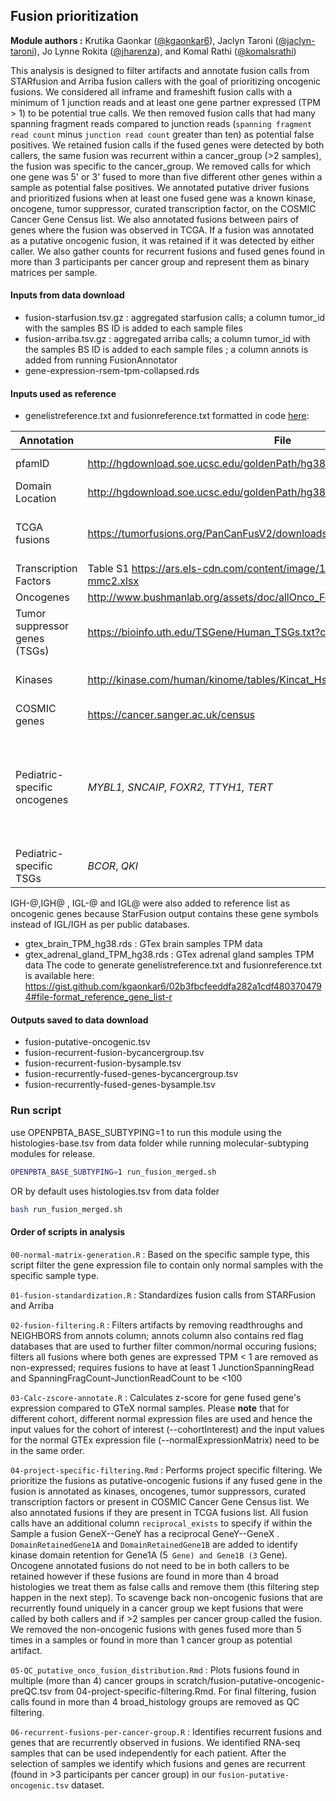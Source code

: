 ## Fusion prioritization

**Module authors :** Krutika Gaonkar ([@kgaonkar6](https://github.com/kgaonkar6)), Jaclyn Taroni ([@jaclyn-taroni](https://github.com/jaclyn-taroni)), Jo Lynne Rokita ([@jharenza](https://github.com/jharenza)), and Komal Rathi ([@komalsrathi](https://github.com/komalsrathi))


This analysis is designed to filter artifacts and annotate fusion calls from STARfusion and Arriba fusion callers with the goal of prioritizing oncogenic fusions. 
We considered all inframe and frameshift fusion calls with a minimum of 1 junction reads and at least one gene partner expressed (TPM > 1) to be potential true calls. 
We then removed fusion calls that had many spanning fragment reads compared to junction reads (`spanning fragment read count` minus `junction read count` greater than ten) as potential false positives. 
We retained fusion calls if the fused genes were detected by both callers, the same fusion was recurrent within a cancer_group (>2 samples), the fusion was specific to the cancer_group. 
We removed calls for which one gene was 5' or 3' fused to more than five different other genes within a sample as potential false positives. 
We annotated putative driver fusions and prioritized fusions when at least one fused gene was a known kinase, oncogene, tumor suppressor, curated transcription factor, on the COSMIC Cancer Gene Census list.
We also annotated fusions between pairs of genes where the fusion was observed in TCGA.
If a fusion was annotated as a putative oncogenic fusion, it was retained if it was detected by either caller.
We also gather counts for recurrent fusions and fused genes found in more than 3 participants per cancer group and represent them as binary matrices per sample.

#### Inputs from data download
* fusion-starfusion.tsv.gz : aggregated starfusion calls; a column tumor_id with the samples BS ID is added to each sample files
* fusion-arriba.tsv.gz : aggregated arriba calls; a column tumor_id with the samples BS ID is added to each sample files ; a column annots is added from running FusionAnnotator
* gene-expression-rsem-tpm-collapsed.rds

#### Inputs used as reference
* genelistreference.txt and fusionreference.txt formatted in code [here](https://gist.github.com/kgaonkar6/02b3fbcfeeddfa282a1cdf4803704794): 

Annotation | File | Source  
------ | ---------- | --------- 
| pfamID                        | http://hgdownload.soe.ucsc.edu/goldenPath/hg38/database/pfamDesc.txt.gz     | UCSC pfamID Description database |
| Domain Location               | http://hgdownload.soe.ucsc.edu/goldenPath/hg38/database/ucscGenePfam.txt.gz | UCSC pfamID Description database |
| TCGA fusions                  | https://tumorfusions.org/PanCanFusV2/downloads/pancanfus.txt.gz             | TumorFusions: an integrative   resource for cancer-associated transcript fusions PMID: 29099951  |
| Transcription Factors | Table S1 https://ars.els-cdn.com/content/image/1-s2.0-S0092867418301065-mmc2.xlsx | @doi:10.1016/j.cell.2018.01.029
| Oncogenes                     | http://www.bushmanlab.org/assets/doc/allOnco_Feb2017.tsv                    | www.bushmanlab.org |
| Tumor suppressor genes (TSGs) | https://bioinfo.uth.edu/TSGene/Human_TSGs.txt?csrt=5027697123997809089      | Tumor Suppressor Gene Database   2.0 PMIDs: 23066107, 26590405 |
| Kinases                       | http://kinase.com/human/kinome/tables/Kincat_Hsap.08.02.xls |      The protein kinase complement of the human genome PMID: 12471243 |
| COSMIC genes                  | https://cancer.sanger.ac.uk/census | Catalogue of Somatic Mutations   in Cancer |
| Pediatric-specific oncogenes  | _MYBL1, SNCAIP, FOXR2, TTYH1, TERT_ | doi:10.1073/pnas.1300252110,   doi:10.1038/nature11327, doi:10.1016/j.cell.2016.01.015, doi:10.1038/ng.2849,   doi:10.1038/ng.3438, doi:10.1002/gcc.22110, doi:10.1016/j.canlet.2014.11.057,   doi:10.1007/s11910-017-0722-5 |
| Pediatric-specific TSGs | _BCOR_, _QKI_  | doi:10.1016/j.cell.2016.01.015, doi:10.1038/ng.3500 |

IGH-@,IGH@ , IGL-@ and IGL@ were also added to reference list as oncogenic genes because StarFusion output contains these gene symbols instead of IGL/IGH as per public databases.

* gtex_brain_TPM_hg38.rds : GTex brain samples TPM data
* gtex_adrenal_gland_TPM_hg38.rds : GTex adrenal gland samples TPM data
The code to generate genelistreference.txt and fusionreference.txt is available here: https://gist.github.com/kgaonkar6/02b3fbcfeeddfa282a1cdf4803704794#file-format_reference_gene_list-r


#### Outputs saved to data download
* fusion-putative-oncogenic.tsv
* fusion-recurrent-fusion-bycancergroup.tsv
* fusion-recurrent-fusion-bysample.tsv
* fusion-recurrently-fused-genes-bycancergroup.tsv
* fusion-recurrently-fused-genes-bysample.tsv

### Run script
use OPENPBTA_BASE_SUBTYPING=1 to run this module using the histologies-base.tsv from data folder while running molecular-subtyping modules for release.
```sh
OPENPBTA_BASE_SUBTYPING=1 run_fusion_merged.sh 
```

OR by default uses histologies.tsv from data folder
```sh
bash run_fusion_merged.sh
```


#### Order of scripts in analysis
`00-normal-matrix-generation.R` : Based on the specific sample type, this script filter the gene expression file to contain only normal samples with the specific sample type. 

`01-fusion-standardization.R` : Standardizes fusion calls from STARFusion and Arriba

`02-fusion-filtering.R` : Filters artifacts by removing readthroughs and NEIGHBORS from annots column; annots column also contains red flag databases that are used to further filter common/normal occuring fusions; filters all fusions where both genes are expressed TPM < 1 are removed as non-expressed; requires fusions to have at least 1 JunctionSpanningRead and SpanningFragCount-JunctionReadCount to be <100

`03-Calc-zscore-annotate.R` : Calculates z-score for gene fused gene's expression compared to GTeX normal samples. Please **note** that for different cohort, different normal expression files are used and hence the input values for the cohort of interest (--cohortInterest) and the input values for the normal GTEx expression file (--normalExpressionMatrix) need to be in the same order.

`04-project-specific-filtering.Rmd` : Performs project specific filtering. We prioritize the fusions as putative-oncogenic fusions if any fused gene in the fusion is annotated as kinases, oncogenes, tumor suppressors, curated transcription factors or present in COSMIC Cancer Gene Census list. We also annotated fusions if they are present in TCGA fusions list.
All fusion calls have an additional column `reciprocal_exists` to specify if within the Sample a fusion GeneX--GeneY has a reciprocal GeneY--GeneX . `DomainRetainedGene1A` and `DomainRetainedGene1B` are added to identify kinase domain retention for Gene1A (5` Gene) and Gene1B (3` Gene).
Oncogene annotated fusions do not need to be in both callers to be retained however if these fusions are found in more than 4 broad histologies we treat them as false calls and remove them (this filtering step happen in the next step).
To scavenge back non-oncogenic fusions that are recurrently found uniquely in a cancer group we kept fusions that were called by both callers and if >2 samples per cancer group called the fusion.
We removed the non-oncogenic fusions with genes fused more than 5 times in a samples or found in more than 1 cancer group as potential artifact. 

`05-QC_putative_onco_fusion_distribution.Rmd` : Plots fusions found in multiple (more than 4) cancer groups in scratch/fusion-putative-oncogenic-preQC.tsv from 04-project-specific-filtering.Rmd. For final filtering, fusion calls found in more than 4 broad_histology groups are removed as QC filtering.

`06-recurrent-fusions-per-cancer-group.R` : Identifies recurrent fusions and genes that are recurrently observed in fusions. We identified RNA-seq samples that can be used independently for each patient. After the selection of samples we identify which fusions and genes are recurrent (found in >3 participants per cancer group) in our `fusion-putative-oncogenic.tsv` dataset.
